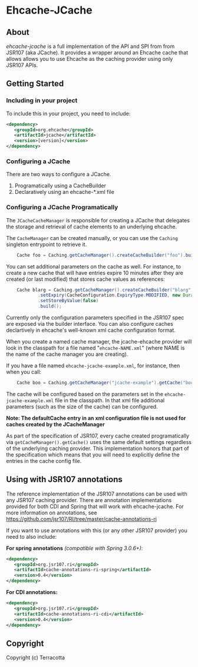 Ehcache-JCache
==============

About
-----

*ehcache-jcache* is a full implementation of the API and SPI from from JSR107 (aka JCache). 
It provides a wrapper around an Ehcache cache that allows allows you to use Ehcache as the 
caching provider using only JSR107 APIs.

Getting Started
---------------
### Including in your project ###
To include this in your project, you need to include:

```xml
<dependency>
   <groupId>org.ehcache</groupId>
   <artifactId>jcache</artifactId>
   <version>[version]</version>
</dependency>
```

### Configuring a JCache ###

There are two ways to configure a JCache.

1. Programatically using a CacheBuilder
2. Declaratively using an ehcache-*.xml file

### Configuring a JCache Programatically ###

The `JCacheCacheManager` is responsible for creating a JCache that delegates the storage and retrieval of cache
elements to an underlying ehcache.

The `CacheManager` can be created manually, or you can use the `Caching` singleton entrypoint to retrieve it.

```java
    Cache foo = Caching.getCacheManager().createCacheBuilder("foo").build();
````

You can set additional parameters on the cache as well. For instance, to create a new cache that will have entries
expire 10 minutes after they are created (or last modified) that stores cache values as references:

```java
    Cache blarg = Caching.getCacheManager().createCacheBuilder("blarg")
            .setExpiry(CacheConfiguration.ExpiryType.MODIFIED, new Duration(TimeUnit.MINUTES, 10))
            .setStoreByValue(false)
            .build();
```

Currently only the configuration parameters specified in the JSR107 spec are exposed via the builder interface.
You can also configure caches declartively in ehcache's well-known xml cache configuration format.

When you create a named cache manager, the jcache-ehcache provider will look in the classpath for a file named
"`ehcache-NAME.xml`" (where NAME is the name of the cache manager you are creating).

If you have a file named `ehcache-jcache-example.xml`, for instance, then when you call:

```java
    Cache boo = Caching.getCacheManager("jcache-example").getCache("boo");
```

The cache will be configured based on the parameters set in the `ehcache-jcache-example.xml` file in the classpath.
In that xml file additional parameters (such as the size of the cache) can be configured.

**Note: The defaultCache entry in an xml configuration file is not used for caches created by the JCacheManager**

As part of the specification of JSR107, every cache created programatically via ```getCacheManager().getCache()``` 
uses the same default settings regardless of the underlying caching provider. This implementation honors that part of the specification which means that you will 
need to explicitly define the entries in the cache config file. 

Using with JSR107 annotations
-------------
The reference implementation of the JSR107 annotations can be used with any JSR107 caching provider.
There are annotation implementations provided for both CDI and Spring that will work with ehcache-jcache.
For more information on annotations, see <https://github.com/jsr107/RI/tree/master/cache-annotations-ri>

If you want to use annotations with this (or any other JSR107 provider) you need to also include:

**For spring annotations** _(compatible with Spring 3.0.6+)_:

```xml
<dependency>
   <groupId>org.jsr107.ri</groupId>
   <artifactId>cache-annotations-ri-spring</artifactId>
   <version>0.4</version>
</dependency>
```

**For CDI annotations:**

```xml
<dependency>
   <groupId>org.jsr107.ri</groupId>
   <artifactId>cache-annotations-ri-cdi</artifactId>
   <version>0.4</version>
</dependency>
```

Copyright
---------

Copyright (c) Terracotta